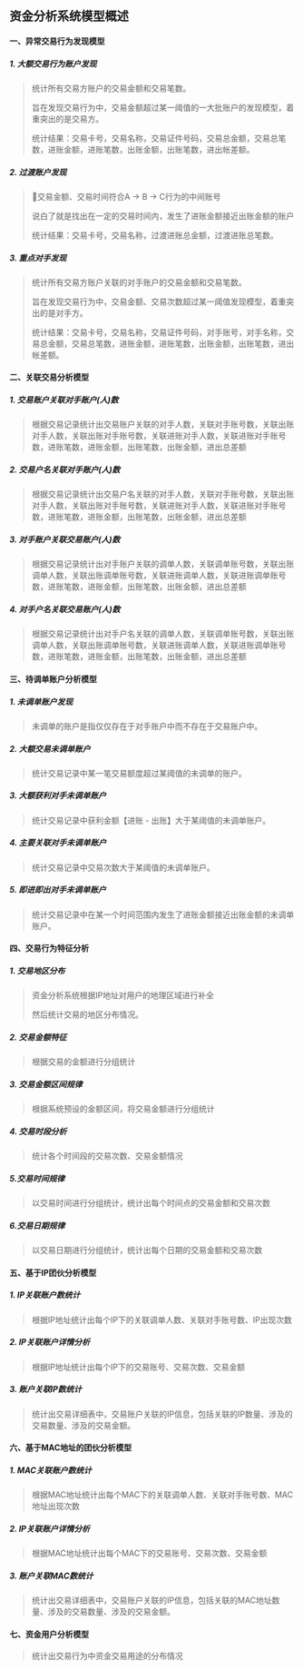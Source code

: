 ## 资金分析系统模型概述



#### 一、异常交易行为发现模型

##### 1. 大额交易行为账户发现

> 统计所有交易方账户的交易金额和交易笔数。
>
> 旨在发现交易行为中，交易金额超过某一阈值的一大批账户的发现模型，着重突出的是交易方。
>
> 统计结果：交易卡号，交易名称，交易证件号码，交易总金额，交易总笔数，进账金额，进账笔数，出账金额，出账笔数，进出帐差额。

##### 2. 过渡账户发现

> 交易金额、交易时间符合A -> B -> C行为的中间账号
>
> 说白了就是找出在一定的交易时间内，发生了进账金额接近出账金额的账户
>
> 统计结果：交易卡号，交易名称，过渡进账总金额，过渡进账总笔数。

##### 3. 重点对手发现

> 统计所有交易方账户关联的对手账户的交易金额和交易笔数。
>
> 旨在发现交易行为中，交易金额、交易次数超过某一阈值发现模型，着重突出的是对手方。
>
> 统计结果：交易卡号，交易名称，交易证件号码，对手账号，对手名称，交易总金额，交易总笔数，进账金额，进账笔数，出账金额，出账笔数，进出帐差额。

#### 二、关联交易分析模型

##### 1. 交易账户关联对手账户(人)数

> 根据交易记录统计出交易账户关联的对手人数，关联对手账号数，关联出账对手人数，关联出账对手账号数，关联进账对手人数，关联进账对手账号数，进账笔数，进账金额，出账笔数，出账金额，进出总差额

##### 2. 交易户名关联对手账户(人)数

> 根据交易记录统计出交易户名关联的对手人数，关联对手账号数，关联出账对手人数，关联出账对手账号数，关联进账对手人数，关联进账对手账号数，进账笔数，进账金额，出账笔数，出账金额，进出总差额

##### 3. 对手账户关联交易账户(人)数

> 根据交易记录统计出对手账户关联的调单人数，关联调单账号数，关联出账调单人数，关联出账调单账号数，关联进账调单人数，关联进账调单账号数，进账笔数，进账金额，出账笔数，出账金额，进出总差额

##### 4. 对手户名关联交易账户(人)数 

> 根据交易记录统计出对手户名关联的调单人数，关联调单账号数，关联出账调单人数，关联出账调单账号数，关联进账调单人数，关联进账调单账号数，进账笔数，进账金额，出账笔数，出账金额，进出总差额

#### 三、待调单账户分析模型

##### 1. 未调单账户发现

> 未调单的账户是指仅仅存在于对手账户中而不存在于交易账户中。

##### 2. 大额交易未调单账户

> 统计交易记录中某一笔交易额度超过某阈值的未调单的账户。

##### 3. 大额获利对手未调单账户

> 统计交易记录中获利金额【进账 - 出账】大于某阈值的未调单账户。

##### 4. 主要关联对手未调单账户

> 统计交易记录中交易次数大于某阈值的未调单账户。

##### 5. 即进即出对手未调单账户

> 统计交易记录中在某一个时间范围内发生了进账金额接近出账金额的未调单账户。

#### 四、交易行为特征分析

##### 1. 交易地区分布

> 资金分析系统根据IP地址对用户的地理区域进行补全
>
> 然后统计交易的地区分布情况。

##### 2. 交易金额特征

> 根据交易的金额进行分组统计

##### 3. 交易金额区间规律

> 根据系统预设的金额区间，将交易金额进行分组统计

##### 4. 交易时段分析

> 统计各个时间段的交易次数、交易金额情况

##### 5.交易时间规律

> 以交易时间进行分组统计，统计出每个时间点的交易金额和交易次数

##### 6.交易日期规律

> 以交易日期进行分组统计，统计出每个日期的交易金额和交易次数

#### 五、基于IP团伙分析模型

##### 1. IP关联账户数统计

> 根据IP地址统计出每个IP下的关联调单人数、关联对手账号数、IP出现次数

##### 2. IP关联账户详情分析

> 根据IP地址统计出每个IP下的交易账号、交易次数、交易金额

##### 3. 账户关联IP数统计

> 统计出交易详细表中，交易账户关联的IP信息，包括关联的IP数量、涉及的交易数量、涉及的交易金额。

#### 六、基于MAC地址的团伙分析模型

##### 1. MAC关联账户数统计

> 根据MAC地址统计出每个MAC下的关联调单人数、关联对手账号数、MAC地址出现次数

##### 2. IP关联账户详情分析

> 根据MAC地址统计出每个MAC下的交易账号、交易次数、交易金额

##### 3. 账户关联MAC数统计

> 统计出交易详细表中，交易账户关联的IP信息，包括关联的MAC地址数量、涉及的交易数量、涉及的交易金额。

#### 七、资金用户分析模型

> 统计出交易行为中资金交易用途的分布情况



